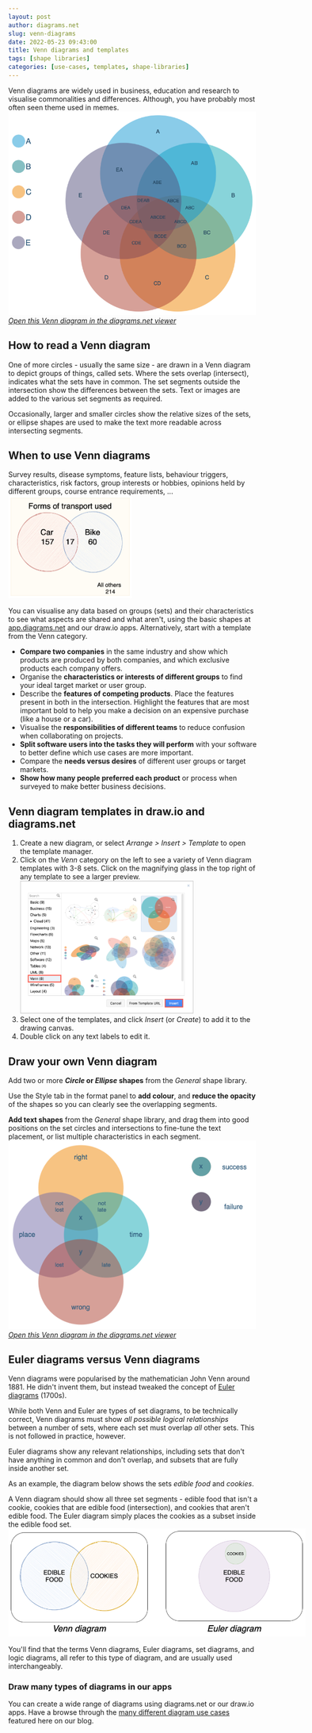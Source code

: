 ```yaml
---
layout: post
author: diagrams.net
slug: venn-diagrams
date: 2022-05-23 09:43:00
title: Venn diagrams and templates
tags: [shape libraries]
categories: [use-cases, templates, shape-libraries]
---
```


Venn diagrams are widely used in business, education and research to visualise commonalities and differences. Although, you have probably most often seen theme used in memes.
<br />[<img src="/assets/img/blog/venn-template1.png" style="width=100%;max-width:500px;height:auto;" alt="diagrams.net and draw.io have many Venn diagram templates with various numbers of sets">](https://app.diagrams.net/?lightbox=1&highlight=0000ff&edit=_blank&layers=1&nav=1&title=#Uhttps%3A%2F%2Fraw.githubusercontent.com%2Fjgraph%2Fdrawio-diagrams%2Fdev%2Ftemplates%2Fvenn%2Fvenn_9.xml)
<br />[_Open this Venn diagram in the diagrams.net viewer_](https://app.diagrams.net/?lightbox=1&highlight=0000ff&edit=_blank&layers=1&nav=1&title=#Uhttps%3A%2F%2Fraw.githubusercontent.com%2Fjgraph%2Fdrawio-diagrams%2Fdev%2Ftemplates%2Fvenn%2Fvenn_9.xml)

## How to read a Venn diagram

One of more circles - usually the same size - are drawn in a Venn diagram to depict groups of things, called sets.  Where the sets overlap (intersect), indicates what the sets have in common. The set segments outside the intersection show the differences between the sets. Text or images are added to the various set segments as required. 

Occasionally, larger and smaller circles show the relative sizes of the sets, or ellipse shapes are used to make the text more readable across intersecting segments. 

## When to use Venn diagrams

Survey results, disease symptoms, feature lists, behaviour triggers, characteristics, risk factors, group interests or hobbies, opinions held by different groups, course entrance requirements, ... 
<br /><img src="/assets/img/blog/venn-example.png" style="width=100%;max-width:250px;height:auto;" alt="Create a Venn diagram in draw.io and diagrams.net to visualise the similarities and differences between groups">

You can visualise any data based on groups (sets) and their characteristics to see what aspects are shared and what aren't, using the basic shapes at [app.diagrams.net](https://app.diagrams.net) and our draw.io apps. Alternatively, start with a template from the Venn category.

* **Compare two companies** in the same industry and show which products are produced by both companies, and which exclusive products each company offers. 
* Organise the **characteristics or interests of different groups** to find your ideal target market or user group.
* Describe the **features of competing products**. Place the features present in both in the intersection. Highlight the features that are most important bold to help you make a decision on an expensive purchase (like a house or a car).
* Visualise the **responsibilities of different teams** to reduce confusion when collaborating on projects.
* **Split software users into the tasks they will perform** with your software to better define which use cases are more important.
* Compare the **needs versus desires** of different user groups or target markets.
* **Show how many people preferred each product** or process when surveyed to make better business decisions.

## Venn diagram templates in draw.io and diagrams.net

1. Create a new diagram, or select _Arrange > Insert > Template_ to open the template manager. 
2. Click on the _Venn_ category on the left to see a variety of Venn diagram templates with 3-8 sets. Click on the magnifying glass in the top right of any template to see a larger preview.
<br /><img src="/assets/img/blog/template-venn-insert.png" style="width=100%;max-width:350px;height:auto;" alt="diagrams.net and draw.io have many Venn diagram templates with various numbers of sets">
3. Select one of the templates, and click _Insert_ (or _Create_) to add it to the drawing canvas. 
4. Double click on any text labels to edit it.

## Draw your own Venn diagram

Add two or more **_Circle_ or _Ellipse_ shapes** from the _General_ shape library. 

Use the Style tab in the format panel to **add colour**, and **reduce the opacity** of the shapes so you can clearly see the overlapping segments.

**Add text shapes** from the _General_ shape library, and drag them into good positions on the set circles and intersections to fine-tune the text placement, or list multiple characteristics in each segment.
<br />[<img src="/assets/img/blog/venn-template2.png" style="width=100%;max-width:500px;height:auto;" alt="diagrams.net and draw.io have many Venn diagram templates with various numbers of sets">](https://app.diagrams.net/?lightbox=1&highlight=0000ff&edit=_blank&layers=1&nav=1&title=#Uhttps%3A%2F%2Fraw.githubusercontent.com%2Fjgraph%2Fdrawio-diagrams%2Fdev%2Ftemplates%2Fvenn%2Fvenn_8.xml)
<br />[_Open this Venn diagram in the diagrams.net viewer_](https://app.diagrams.net/?lightbox=1&highlight=0000ff&edit=_blank&layers=1&nav=1&title=#Uhttps%3A%2F%2Fraw.githubusercontent.com%2Fjgraph%2Fdrawio-diagrams%2Fdev%2Ftemplates%2Fvenn%2Fvenn_8.xml)

## Euler diagrams versus Venn diagrams

Venn diagrams were popularised by the mathematician John Venn around 1881. He didn't invent them, but instead tweaked the concept of [Euler diagrams](https://en.wikipedia.org/wiki/Euler_diagram) (1700s). 

While both Venn and Euler are types of set diagrams, to be technically correct, Venn diagrams must show _all possible logical relationships_ between a number of sets, where each set must overlap _all_ other sets. This is not followed in practice, however.

Euler diagrams show any relevant relationships, including sets that don't have anything in common and don't overlap, and subsets that are fully inside another set. 

As an example, the diagram below shows the sets _edible food_ and _cookies_. 

A Venn diagram should show all three set segments - edible food that isn't a cookie, cookies that are edible food (intersection), and cookies that aren't edible food. The Euler diagram simply places the cookies as a subset inside the edible food set.
<br /><img src="/assets/img/blog/venn-euler-comparison.png" style="width=100%;max-width:600px;height:auto;" alt="Venn and Euler diagrams are different in subtle ways">

You'll find that the terms Venn diagrams, Euler diagrams, set diagrams, and logic diagrams, all refer to this type of diagram, and are usually used interchangeably.

### Draw many types of diagrams in our apps

You can create a wide range of diagrams using diagrams.net or our draw.io apps. Have a browse through the [many different diagram use cases](/blog/use-cases.html) featured here on our blog.
